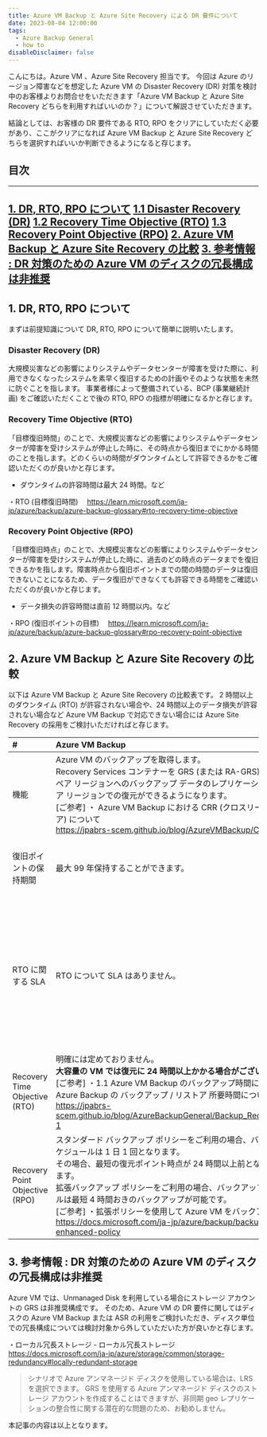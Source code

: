 ```yaml
---
title: Azure VM Backup と Azure Site Recovery による DR 要件について
date: 2023-08-04 12:00:00
tags:
  - Azure Backup General
  - how to
disableDisclaimer: false
---
```


<!-- more -->
こんにちは。Azure VM 、Azure Site Recovery 担当です。
今回は Azure のリージョン障害などを想定した Azure VM の Disaster Recovery (DR) 対策を検討中のお客様よりお問合せをいただきます「Azure VM Backup と Azure Site Recovery どちらを利用すればいいのか？」について解説させていただきます。

結論としては、お客様の DR 要件である RTO, RPO をクリアにしていただく必要があり、ここがクリアになれば Azure VM Backup と Azure Site Recovery どちらを選択すればいいか判断できるようになると存じます。


## 目次
-----------------------------------------------------------
[1. DR, RTO, RPO について](#1)
   [  1.1 Disaster Recovery (DR)](#1-1)
   [  1.2 Recovery Time Objective (RTO)](#1-2) 
   [  1.3 Recovery Point Objective (RPO)](#1-3) 
[2. Azure VM Backup と Azure Site Recovery の比較](#2)
[3. 参考情報 : DR 対策のための Azure VM のディスクの冗長構成は非推奨](#2)
-----------------------------------------------------------


## <a id="1"></a> 1. DR, RTO, RPO について
まずは前提知識について DR, RTO, RPO について簡単に説明いたします。

### <a id="1-1"></a> Disaster Recovery (DR)
大規模災害などの影響によりシステムやデータセンターが障害を受けた際に、利用できなくなったシステムを素早く復旧するための計画やそのような状態を未然に防ぐことを指します。
事業者様によって整備されている、BCP (事業継続計画) をご確認いただくことで後の RTO, RPO の指標が明確になるかと存じます。

### <a id="1-2"></a> Recovery Time Objective (RTO)
「目標復旧時間」のことで、大規模災害などの影響によりシステムやデータセンターが障害を受けシステムが停止した時に、その時点から復旧までにかかる時間のことを指します。どのくらいの時間がダウンタイムとして許容できるかをご確認いただくのが良いかと存じます。
* ダウンタイムの許容時間は最大 24 時間。など

・RTO (目標復旧時間)
　https://learn.microsoft.com/ja-jp/azure/backup/azure-backup-glossary#rto-recovery-time-objective

### <a id="1-3"></a> Recovery Point Objective (RPO)
「目標復旧時点」のことで、大規模災害などの影響によりシステムやデータセンターが障害を受けシステムが停止した時に、過去のどの時点のデータまでを復旧できるかを指します。障害時点から復旧ポイントまでの間の時間のデータは復旧できないことになるため、データ復旧ができなくても許容できる時間をご確認いただくのが良いかと存じます。
* データ損失の許容時間は直前 12 時間以内。など

・RPO (復旧ポイントの目標)
　https://learn.microsoft.com/ja-jp/azure/backup/azure-backup-glossary#rpo-recovery-point-objective
 

## <a id="2"></a> 2. Azure VM Backup と Azure Site Recovery の比較
以下は Azure VM Backup と Azure Site Recovery の比較表です。
2 時間以上のダウンタイム (RTO) が許容されない場合や、24 時間以上のデータ損失が許容されない場合など Azure VM Backup で対応できない場合には Azure Site Recovery の採用をご検討いただければと存じます。

| # | Azure VM Backup | Azure Site Recovery |
| :--- | :--- | :--- |
| 機能 | Azure VM のバックアップを取得します。<br>Recovery Services コンテナーを GRS (または RA-GRS) にすることで、ペア リージョンへのバックアップ データのレプリケーションが行われペア リージョンでの復元ができるようになります。<br>[ご参考] ・ Azure VM Backup における CRR (クロスリージョン リストア) について<br>https://jpabrs-scem.github.io/blog/AzureVMBackup/CRR/| Azure VM のデータをターゲット リージョンのディスクへレプリケーションします。 |
| 復旧ポイントの保持期間 | 最大 99 年保持することができます。 | Unmanaged Disk では最大 72 時間 (3 日) 保持することができます。<br>Managed Disk では最大 15 日保持することができます。 |
| RTO に関する SLA | RTO について SLA はありません。 | SLA で 2 時間以内の RTO を保証します。<br> [ご参考] ・Azure Site Recovery の SLA<br>https://azure.microsoft.com/ja-jp/support/legal/sla/site-recovery/v1_2/<br>>オンプレミスと Azure 間の計画上および計画外のフェールオーバー用に構成された保護された各インスタンスにつき、マイクロソフトは、2 時間の目標復旧時間を保証します。|
| Recovery Time Objective (RTO) | 明確には定めておりません。<br> **大容量の VM では復元に 24 時間以上かかる場合がございます。**<br>[ご参考] ・1.1 Azure VM Backup のバックアップ時間について<br>Azure Backup の バックアップ / リストア 所要時間について　<br>https://jpabrs-scem.github.io/blog/AzureBackupGeneral/Backup_RecoveryTIme/#1-1 | 2 時間以内の RTO を提供します。 |
| Recovery Point Objective (RPO)| スタンダード バックアップ ポリシーをご利用の場合、バックアップのスケジュールは 1 日 1 回となります。<br>その場合、最短の復元ポイント時点が 24 時間以上前となる場合がございます。<br>拡張バックアップ ポリシーをご利用の場合、バックアップのスケジュールは最短 4 時間おきのバックアップが可能です。<br> [ご参考] ・拡張ポリシーを使用して Azure VM をバックアップする<br>https://docs.microsoft.com/ja-jp/azure/backup/backup-azure-vms-enhanced-policy| クラッシュ整合性復旧ポイントは 5 分ごとに取得されます。<br>アプリ整合性復旧ポイントは、レプリケーション ポリシーにて設定でき最短で 1 時間ごとにスケジュールできます。|


## <a id="3"></a> 3. 参考情報 : DR 対策のための Azure VM のディスクの冗長構成は非推奨
Azure VM では、Unmanaged Disk を利用している場合にストレージ アカウントの GRS は非推奨構成です。
そのため、Azure VM の DR 要件に関してはディスクの Azure VM Backup または ASR の利用をご検討いただき、ディスク単位での冗長構成については検討対象から外していただいた方が良いかと存じます。 

・ローカル冗長ストレージ - ローカル冗長ストレージ
https://docs.microsoft.com/ja-jp/azure/storage/common/storage-redundancy#locally-redundant-storage
>シナリオで Azure アンマネージド ディスクを使用している場合は、LRS を選択できます。 GRS を使用する Azure アンマネージド ディスクのストレージ アカウントを作成することはできますが、非同期 geo レプリケーションの整合性に関する潜在的な問題のため、お勧めしません。


本記事の内容は以上となります。
